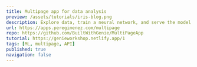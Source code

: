 ```yaml
---
title: Multipage app for data analysis
preview: /assets/tutorials/iris-blog.png
description: Explore data, train a neural network, and serve the model via an API.
url: https://apps.peregimenez.com/multipage
repo: https://github.com/BuiltWithGenie/MultiPageApp
tutorial: https://genieworkshop.netlify.app/1
tags: [ML, multipage, API]
published: true
navigation: false
---
```

